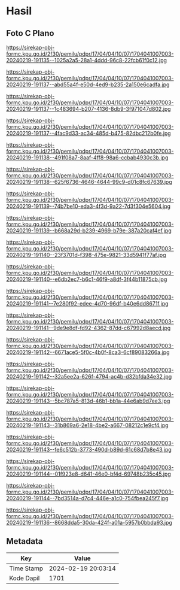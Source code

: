 # Hasil

## Foto C Plano

https://sirekap-obj-formc.kpu.go.id/2f30/pemilu/pdpr/17/04/04/10/07/1704041007003-20240219-191135--1025a2a5-28a1-4ddd-96c8-22fcb61f0c12.jpg

https://sirekap-obj-formc.kpu.go.id/2f30/pemilu/pdpr/17/04/04/10/07/1704041007003-20240219-191137--abd55a4f-e50d-4ed9-b235-2a150e6cadfa.jpg

https://sirekap-obj-formc.kpu.go.id/2f30/pemilu/pdpr/17/04/04/10/07/1704041007003-20240219-191137--1c483694-b207-4136-8db9-3f971047d802.jpg

https://sirekap-obj-formc.kpu.go.id/2f30/pemilu/pdpr/17/04/04/10/07/1704041007003-20240219-191137--4fac9d33-ac34-485d-b475-82dbc212b0fe.jpg

https://sirekap-obj-formc.kpu.go.id/2f30/pemilu/pdpr/17/04/04/10/07/1704041007003-20240219-191138--491f08a7-8aaf-4ff8-98a6-ccbab4930c3b.jpg

https://sirekap-obj-formc.kpu.go.id/2f30/pemilu/pdpr/17/04/04/10/07/1704041007003-20240219-191138--625f6736-4646-4644-99c9-d01c8fc67639.jpg

https://sirekap-obj-formc.kpu.go.id/2f30/pemilu/pdpr/17/04/04/10/07/1704041007003-20240219-191139--74b7be10-eda3-4f3d-9a22-7d3f304e5604.jpg

https://sirekap-obj-formc.kpu.go.id/2f30/pemilu/pdpr/17/04/04/10/07/1704041007003-20240219-191139--b668a29d-b239-4969-b79e-387a20caf4ef.jpg

https://sirekap-obj-formc.kpu.go.id/2f30/pemilu/pdpr/17/04/04/10/07/1704041007003-20240219-191140--23f3701d-f398-475e-9821-33d5941f77af.jpg

https://sirekap-obj-formc.kpu.go.id/2f30/pemilu/pdpr/17/04/04/10/07/1704041007003-20240219-191140--e6db2ec7-b6c1-46f9-a8df-3f44b11875cb.jpg

https://sirekap-obj-formc.kpu.go.id/2f30/pemilu/pdpr/17/04/04/10/07/1704041007003-20240219-191141--7e280f92-edee-4d70-96df-b40e6dd8671f.jpg

https://sirekap-obj-formc.kpu.go.id/2f30/pemilu/pdpr/17/04/04/10/07/1704041007003-20240219-191141--9de9e8df-fd92-4362-87dd-c67992d8aecd.jpg

https://sirekap-obj-formc.kpu.go.id/2f30/pemilu/pdpr/17/04/04/10/07/1704041007003-20240219-191142--6671ace5-5f0c-4b0f-8ca3-6cf89083266a.jpg

https://sirekap-obj-formc.kpu.go.id/2f30/pemilu/pdpr/17/04/04/10/07/1704041007003-20240219-191142--32a5ee2a-626f-4794-ac4b-d32bfda34e32.jpg

https://sirekap-obj-formc.kpu.go.id/2f30/pemilu/pdpr/17/04/04/10/07/1704041007003-20240219-191143--5bc787a5-813d-46b1-bb1a-44e6ab9d7ee3.jpg

https://sirekap-obj-formc.kpu.go.id/2f30/pemilu/pdpr/17/04/04/10/07/1704041007003-20240219-191143--31b869a6-2e18-4be2-a667-08212c1e9cf4.jpg

https://sirekap-obj-formc.kpu.go.id/2f30/pemilu/pdpr/17/04/04/10/07/1704041007003-20240219-191143--fe6c512b-3773-490d-b89d-61c68d7b8e43.jpg

https://sirekap-obj-formc.kpu.go.id/2f30/pemilu/pdpr/17/04/04/10/07/1704041007003-20240219-191144--01f923e8-d641-46e0-bf4d-69748b235c45.jpg

https://sirekap-obj-formc.kpu.go.id/2f30/pemilu/pdpr/17/04/04/10/07/1704041007003-20240219-191144--7bd3514a-d7c4-446e-a1c0-754fbea245f7.jpg

https://sirekap-obj-formc.kpu.go.id/2f30/pemilu/pdpr/17/04/04/10/07/1704041007003-20240219-191136--8668dda5-30da-424f-a01a-5957b0bbda93.jpg


## Metadata

| Key        | Value               |
| ---------- | ------------------- |
| Time Stamp | 2024-02-19 20:03:14 |
| Kode Dapil | 1701                |



